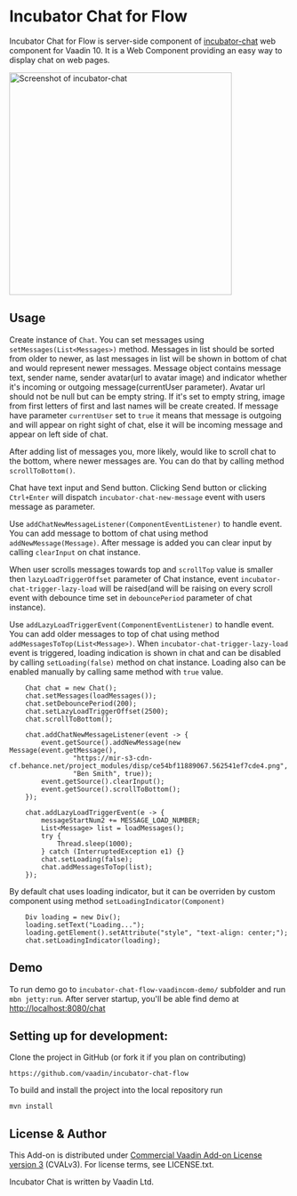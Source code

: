 # Incubator Chat for Flow

Incubator Chat for Flow is server-side component of [incubator-chat](https://github.com/vaadin/incubator-chat) web component for Vaadin 10. 
It is a Web Component providing an easy way to display chat on web pages.

[<img src="https://raw.githubusercontent.com/vaadin/incubator-chat/master/screenshot.png" width="400" alt="Screenshot of incubator-chat">](https://vaadin.com/directory/components/vaadinincubator-chat)
## Usage

Create instance of `Chat`. You can set messages using `setMessages(List<Messages>)` method.
Messages in list should be sorted from older to newer, as last messages in list will be 
shown in bottom of chat and would represent newer messages. Message object contains  message text, 
sender name, sender avatar(url to avatar image) and indicator whether it's incoming or outgoing 
message(currentUser parameter). Avatar url should not be null but can be empty string. If it's set to 
empty string, image from first letters of  first and last names will be create created.
If message have parameter `currentUser` set to `true` it means that message is outgoing and 
will appear on right sight of chat, else it will be incoming message and appear on left side of chat.

After adding list of messages you, more likely, would like to scroll chat to the bottom, 
where newer messages are. You can do that by calling method `scrollToBottom()`.

Chat have text input and Send button. Clicking Send button or clicking `Ctrl+Enter` will dispatch 
`incubator-chat-new-message` event with users message as parameter.

Use `addChatNewMessageListener(ComponentEventListener)` to handle event. You can add message to bottom of chat 
using method `addNewMessage(Message)`. After message is added you can clear input by calling `clearInput`
on chat instance.

When user scrolls messages towards top and `scrollTop` value is smaller then `lazyLoadTriggerOffset`
parameter of Chat instance, event `incubator-chat-trigger-lazy-load` will be raised(and will be raising on every
scroll event with debounce time set in `debouncePeriod` parameter of chat instance). 

Use `addLazyLoadTriggerEvent(ComponentEventListener)` to handle event. You can add older messages
to top of chat using method `addMessagesToTop(List<Message>)`. When `incubator-chat-trigger-lazy-load` event 
is triggered, loading indication is shown in chat and can be disabled by calling `setLoading(false)` method 
on chat instance. Loading also can be enabled manually by calling same method with `true` value.

```
    Chat chat = new Chat();
    chat.setMessages(loadMessages());
    chat.setDebouncePeriod(200);
    chat.setLazyLoadTriggerOffset(2500);
    chat.scrollToBottom();

    chat.addChatNewMessageListener(event -> {
        event.getSource().addNewMessage(new Message(event.getMessage(),
                "https://mir-s3-cdn-cf.behance.net/project_modules/disp/ce54bf11889067.562541ef7cde4.png",
                "Ben Smith", true));
        event.getSource().clearInput();
        event.getSource().scrollToBottom();
    });

    chat.addLazyLoadTriggerEvent(e -> {
        messageStartNum2 += MESSAGE_LOAD_NUMBER;
        List<Message> list = loadMessages();
        try {
            Thread.sleep(1000);
        } catch (InterruptedException e1) {}
        chat.setLoading(false);
        chat.addMessagesToTop(list);
    });
```

By default chat uses [<vaadin-progress-bar indeterminate>](https://github.com/vaadin/vaadin-progress-bar) 
loading indicator, but it can be overriden by custom component using method `setLoadingIndicator(Component)`

```
    Div loading = new Div();
    loading.setText("Loading...");
    loading.getElement().setAttribute("style", "text-align: center;");
    chat.setLoadingIndicator(loading);
```


## Demo
To run demo go to `incubator-chat-flow-vaadincom-demo/` subfolder and run `mbn jetty:run`.
After server startup, you'll be able find demo at [http://localhost:8080/chat](http://localhost:8080/chat)

## Setting up for development:

Clone the project in GitHub (or fork it if you plan on contributing)

```
https://github.com/vaadin/incubator-chat-flow
```

To build and install the project into the local repository run 

```mvn install ```

## License & Author

This Add-on is distributed under [Commercial Vaadin Add-on License version 3](http://vaadin.com/license/cval-3) (CVALv3). For license terms, see LICENSE.txt.

Incubator Chat is written by Vaadin Ltd.

